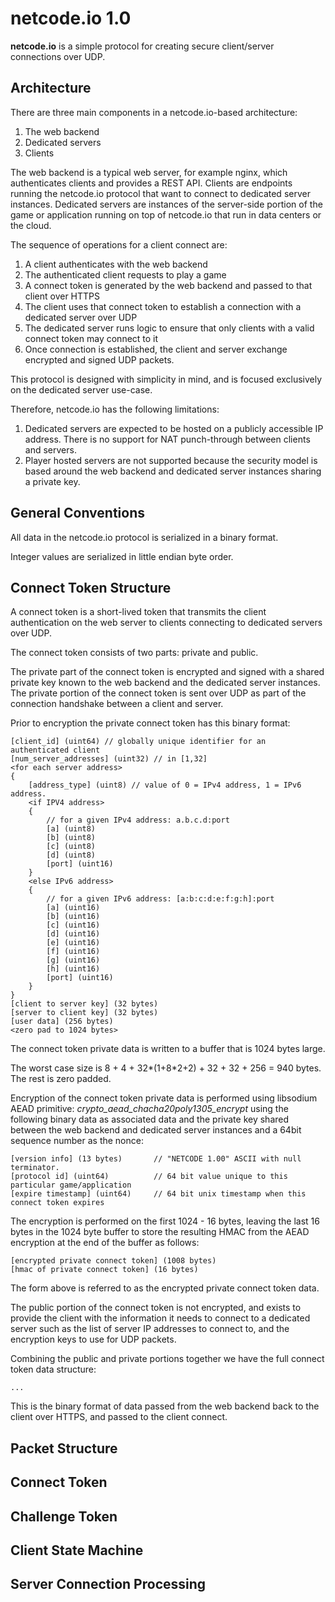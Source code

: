 # netcode.io 1.0

**netcode.io** is a simple protocol for creating secure client/server connections over UDP.

## Architecture

There are three main components in a netcode.io-based architecture:

1. The web backend
2. Dedicated servers
3. Clients

The web backend is a typical web server, for example nginx, which authenticates clients and provides a REST API. Clients are endpoints running the netcode.io protocol that want to connect to dedicated server instances. Dedicated servers are instances of the server-side portion of the game or application running on top of netcode.io that run in data centers or the cloud.

The sequence of operations for a client connect are:

1. A client authenticates with the web backend
2. The authenticated client requests to play a game
3. A connect token is generated by the web backend and passed to that client over HTTPS
4. The client uses that connect token to establish a connection with a dedicated server over UDP
5. The dedicated server runs logic to ensure that only clients with a valid connect token may connect to it
6. Once connection is established, the client and server exchange encrypted and signed UDP packets.

This protocol is designed with simplicity in mind, and is focused exclusively on the dedicated server use-case. 

Therefore, netcode.io has the following limitations:

1. Dedicated servers are expected to be hosted on a publicly accessible IP address. There is no support for NAT punch-through between clients and servers. 
2. Player hosted servers are not supported because the security model is based around the web backend and dedicated server instances sharing a private key.

## General Conventions

All data in the netcode.io protocol is serialized in a binary format.

Integer values are serialized in little endian byte order.

## Connect Token Structure

A connect token is a short-lived token that transmits the client authentication on the web server to clients connecting to dedicated servers over UDP.

The connect token consists of two parts: private and public.

The private part of the connect token is encrypted and signed with a shared private key known to the web backend and the dedicated server instances. The private portion of the connect token is sent over UDP as part of the connection handshake between a client and server.

Prior to encryption the private connect token has this binary format:

    [client_id] (uint64) // globally unique identifier for an authenticated client
    [num_server_addresses] (uint32) // in [1,32]
    <for each server address>
    {
        [address_type] (uint8) // value of 0 = IPv4 address, 1 = IPv6 address.
        <if IPV4 address>
        {
            // for a given IPv4 address: a.b.c.d:port
            [a] (uint8)
            [b] (uint8)
            [c] (uint8)
            [d] (uint8)
            [port] (uint16)
        }
        <else IPv6 address>
        {
            // for a given IPv6 address: [a:b:c:d:e:f:g:h]:port
            [a] (uint16)
            [b] (uint16)
            [c] (uint16)
            [d] (uint16)
            [e] (uint16)
            [f] (uint16)
            [g] (uint16)
            [h] (uint16)
            [port] (uint16)
        }
    }
    [client to server key] (32 bytes)
    [server to client key] (32 bytes)
    [user data] (256 bytes)
    <zero pad to 1024 bytes>

The connect token private data is written to a buffer that is 1024 bytes large. 

The worst case size is 8 + 4 + 32*(1+8*2+2) + 32 + 32 + 256 = 940 bytes. The rest is zero padded.

Encryption of the connect token private data is performed using libsodium AEAD primitive: *crypto_aead_chacha20poly1305_encrypt* using the following binary data as associated data and the private key shared between the web backend and dedicated server instances and a 64bit sequence number as the nonce:

    [version info] (13 bytes)       // "NETCODE 1.00" ASCII with null terminator.
    [protocol id] (uint64)          // 64 bit value unique to this particular game/application
    [expire timestamp] (uint64)     // 64 bit unix timestamp when this connect token expires

The encryption is performed on the first 1024 - 16 bytes, leaving the last 16 bytes in the 1024 byte buffer to store the resulting HMAC from the AEAD encryption at the end of the buffer as follows:

    [encrypted private connect token] (1008 bytes)
    [hmac of private connect token] (16 bytes)

The form above is referred to as the encrypted private connect token data.

The public portion of the connect token is not encrypted, and exists to provide the client with the information it needs to connect to a dedicated server such as the list of server IP addresses to connect to, and the encryption keys to use for UDP packets.

Combining the public and private portions together we have the full connect token data structure:

    ...

This is the binary format of data passed from the web backend back to the client over HTTPS, and passed to the client connect.

## Packet Structure

## Connect Token

## Challenge Token

## Client State Machine

## Server Connection Processing

